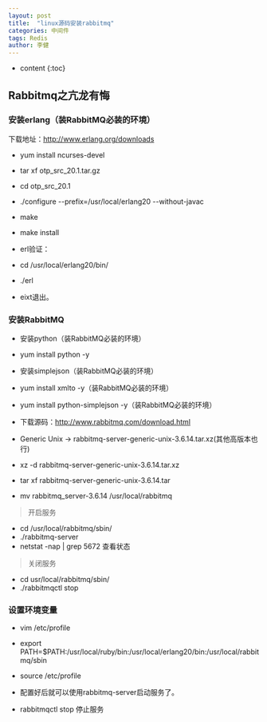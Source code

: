 ```yaml
---
layout: post
title:  "linux源码安装rabbitmq"
categories: 中间件
tags: Redis
author: 李健
---
```

* content
{:toc}
## Rabbitmq之亢龙有悔




### 安装erlang（装RabbitMQ必装的环境）

下载地址：[http://www.erlang.org/downloads ](http://www.erlang.org/downloads) 

- yum install  ncurses-devel

- tar xf otp_src_20.1.tar.gz

- cd otp_src_20.1

- ./configure --prefix=/usr/local/erlang20 --without-javac

 - make

 - make install

 - erl验证： 
 - cd /usr/local/erlang20/bin/

- ./erl

- eixt退出。


### 安装RabbitMQ

- 安装python（装RabbitMQ必装的环境）

- yum install python -y

- 安装simplejson（装RabbitMQ必装的环境）

- yum install xmlto -y（装RabbitMQ必装的环境）

- yum install python-simplejson -y（装RabbitMQ必装的环境）


- 下载源码：[http://www.rabbitmq.com/download.html ](http://www.rabbitmq.com/download.html)

- Generic Unix -> rabbitmq-server-generic-unix-3.6.14.tar.xz(其他高版本也行)


- xz -d rabbitmq-server-generic-unix-3.6.14.tar.xz

- tar xf rabbitmq-server-generic-unix-3.6.14.tar

- mv rabbitmq_server-3.6.14 /usr/local/rabbitmq

> 开启服务
* cd /usr/local/rabbitmq/sbin/
* ./rabbitmq-server
* netstat  -nap | grep 5672    查看状态

>关闭服务
* cd usr/local/rabbitmq/sbin/
* ./rabbitmqctl stop

### 设置环境变量

- vim /etc/profile

- export PATH=$PATH:/usr/local/ruby/bin:/usr/local/erlang20/bin:/usr/local/rabbitmq/sbin

- source /etc/profile

- 配置好后就可以使用rabbitmq-server启动服务了。

- rabbitmqctl stop 停止服务
